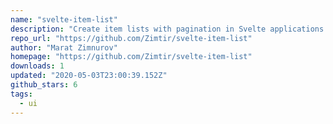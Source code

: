 ```yaml
---
name: "svelte-item-list"
description: "Create item lists with pagination in Svelte applications."
repo_url: "https://github.com/Zimtir/svelte-item-list"
author: "Marat Zimnurov"
homepage: "https://github.com/Zimtir/svelte-item-list"
downloads: 1
updated: "2020-05-03T23:00:39.152Z"
github_stars: 6
tags: 
  - ui
---
```

